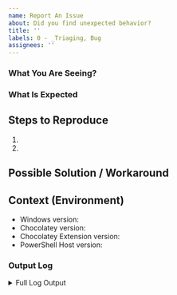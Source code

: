 ```yaml
---
name: Report An Issue
about: Did you find unexpected behavior?
title: ''
labels: 0 - _Triaging, Bug
assignees: ''
---
```

<!--
Ensure you have read over Submitting Issues -
https://github.com/chocolatey/chococcm/blob/master/README.md#submitting-issues

Please check to see if your issue already exists with a quick search of the issues. Start with one relevant term and then add if you get too many results.

NOTE: Keep in mind we have an etiquette regarding communication that we expect folks to observe when they are looking for support in the Chocolatey community. https://github.com/chocolatey/chococcm/blob/master/README.md#etiquette-regarding-communication
-->

### What You Are Seeing?

### What Is Expected

## Steps to Reproduce

1.
1.

## Possible Solution / Workaround

## Context (Environment)

* Windows version: 
* Chocolatey version: 
* Chocolatey Extension version: 
* PowerShell Host version: 

### Output Log
<!--
When including the log information, please ensure you have run the command with --debug --verbose. It provides important information for determining an issue

- Make sure there is no sensitive data shared.
- We need ALL output, not just what you may believe is relevant.
- We need ALL OUTPUT (including the configuration information), see https://gist.github.com/ferventcoder/b1300b91c167c8ac8205#file-error-txt-L1-L41 for what we need.
- If it is hard to reproduce with debug/verbose, the log file already logs with those parameters, just grab the relevant section from the log file (in the logs directory of your Chocolatey install).
-->


<details>
<summary>Full Log Output</summary>

<p>

~~~sh
PLACE LOG CONTENT HERE
~~~

</p>

</details>